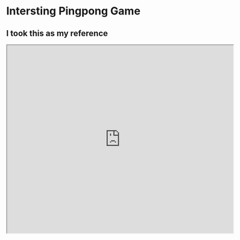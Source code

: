 # Intersting Pingpong Game
## I took this as my reference

<iframe src="https://editor.p5js.org/lz2729/full/t0642p3hV" width="600" height="500"></iframe>
